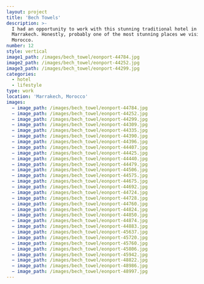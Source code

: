 ```yaml
---
layout: project
title: 'Bech Towels'
description: >-
  I had an opportunity to work with this stunning traditional hotel in
  Marrakech. Honestly, probably one of the most stunning places we visited in
  Morocco.
number: 12
style: vertical
image1_path: /images/bech_towel/eonport-44784.jpg
image2_path: /images/bech_towel/eonport-44252.jpg
image3_path: /images/bech_towel/eonport-44299.jpg
categories:
  - hotel
  - lifestyle
type: work
location: 'Marrakech, Morocco'
images:
  − image_path: /images/bech_towel/eonport-44784.jpg
  − image_path: /images/bech_towel/eonport-44252.jpg
  − image_path: /images/bech_towel/eonport-44299.jpg
  − image_path: /images/bech_towel/eonport-44309.jpg
  − image_path: /images/bech_towel/eonport-44335.jpg
  − image_path: /images/bech_towel/eonport-44390.jpg
  − image_path: /images/bech_towel/eonport-44396.jpg
  − image_path: /images/bech_towel/eonport-44407.jpg
  − image_path: /images/bech_towel/eonport-44425.jpg
  − image_path: /images/bech_towel/eonport-44440.jpg
  − image_path: /images/bech_towel/eonport-44479.jpg
  − image_path: /images/bech_towel/eonport-44506.jpg
  − image_path: /images/bech_towel/eonport-44575.jpg
  − image_path: /images/bech_towel/eonport-44675.jpg
  − image_path: /images/bech_towel/eonport-44692.jpg
  − image_path: /images/bech_towel/eonport-44724.jpg
  − image_path: /images/bech_towel/eonport-44728.jpg
  − image_path: /images/bech_towel/eonport-44760.jpg
  − image_path: /images/bech_towel/eonport-44824.jpg
  − image_path: /images/bech_towel/eonport-44850.jpg
  − image_path: /images/bech_towel/eonport-44874.jpg
  − image_path: /images/bech_towel/eonport-44883.jpg
  − image_path: /images/bech_towel/eonport-45637.jpg
  − image_path: /images/bech_towel/eonport-45720.jpg
  − image_path: /images/bech_towel/eonport-45760.jpg
  − image_path: /images/bech_towel/eonport-45806.jpg
  − image_path: /images/bech_towel/eonport-45942.jpg
  − image_path: /images/bech_towel/eonport-48822.jpg
  − image_path: /images/bech_towel/eonport-48986.jpg
  − image_path: /images/bech_towel/eonport-48997.jpg
---
```

